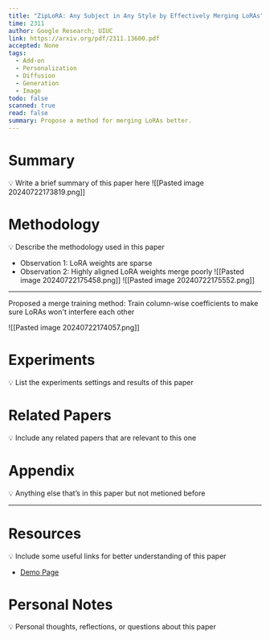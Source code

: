 ```yaml
---
title: "ZipLoRA: Any Subject in Any Style by Effectively Merging LoRAs"
time: 2311
author: Google Research; UIUC
link: https://arxiv.org/pdf/2311.13600.pdf
accepted: None
tags:
  - Add-on
  - Personalization
  - Diffusion
  - Generation
  - Image
todo: false
scanned: true
read: false
summary: Propose a method for merging LoRAs better.
---
```

# Summary
💡 Write a brief summary of this paper here
![[Pasted image 20240722173819.png]]
# Methodology
💡 Describe the methodology used in this paper
- Observation 1: LoRA weights are sparse
- Observation 2: Highly aligned LoRA weights merge poorly
![[Pasted image 20240722175458.png]]
![[Pasted image 20240722175552.png]]

---
Proposed a merge training method: Train column-wise coefficients to make sure LoRAs won't interfere each other

![[Pasted image 20240722174057.png]]
# Experiments
💡 List the experiments settings and results of this paper

# Related Papers
💡 Include any related papers that are relevant to this one

# Appendix
💡 Anything else that’s in this paper but not metioned before

---
# Resources
💡 Include some useful links for better understanding of this paper
- [Demo Page](https://ziplora.github.io/)
# Personal Notes
💡 Personal thoughts, reflections, or questions about this paper